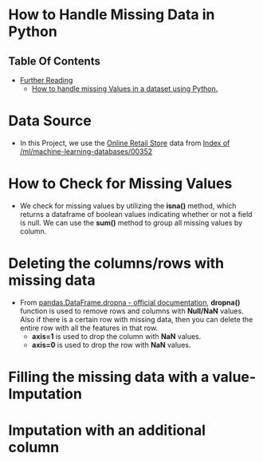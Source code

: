 # How to Handle Missing Data in Python

## Table Of Contents
- [Further Reading]() 
  - [How to handle missing Values in a dataset using Python.](https://dev.to/phylis/how-to-handle-missing-values-in-a-dataset-using-python-1d2e)

# Data Source
* In this Project, we use the [Online Retail Store](https://raw.githubusercontent.com/nyangweso-rodgers/Data_Analytics/main/Datasets/Online_Retail.csv) data from [Index of /ml/machine-learning-databases/00352](http://archive.ics.uci.edu/ml/machine-learning-databases/00352/)

# How to Check for Missing Values
* We check for missing values by utilizing the __isna()__ method, which returns a dataframe of boolean values indicating whether or not a field is null. We can use the __sum()__ method to group all missing values by column.

# Deleting the columns/rows with missing data
* From [pandas.DataFrame.dropna - official documentation](https://pandas.pydata.org/docs/reference/api/pandas.DataFrame.dropna.html), __dropna()__ function is used to remove rows and columns with __Null/NaN__ values. Also if there is a certain row with missing data, then you can delete the entire row with all the features in that row.
  * __axis=1__ is used to drop the column with __NaN__ values.
  * __axis=0__ is used to drop the row with __NaN__ values.

# Filling the missing data with a value- Imputation

# Imputation with an additional column